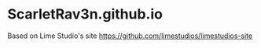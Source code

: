 # ScarletRav3n.github.io

Based on Lime Studio's site
https://github.com/limestudios/limestudios-site

